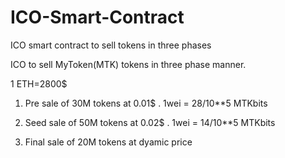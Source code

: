 # ICO-Smart-Contract
ICO smart contract to sell tokens in three phases


ICO to sell MyToken(MTK) tokens in three phase manner.

1 ETH=2800$
1. Pre sale of 30M tokens at 0.01$ . 1wei = 28/10**5 MTKbits

2. Seed sale of 50M tokens at 0.02$ .  1wei = 14/10**5 MTKbits

3. Final sale of 20M tokens at dyamic price
